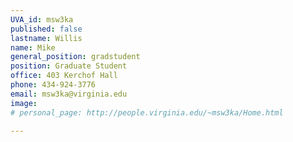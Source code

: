 ```yaml
---
UVA_id: msw3ka
published: false
lastname: Willis
name: Mike
general_position: gradstudent
position: Graduate Student
office: 403 Kerchof Hall
phone: 434-924-3776
email: msw3ka@virginia.edu
image:
# personal_page: http://people.virginia.edu/~msw3ka/Home.html

---
```

